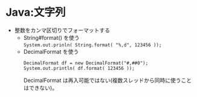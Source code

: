 # Java:文字列

* 整数をカンマ区切りでフォーマットする  
  * String#format() を使う  
`System.out.prinln( String.format( "%,d", 123456 ));`
  * DecimalFormat を使う  
    ```
    DecimalFormat df = new DecimalFormat("#,##0");
    System.out.println( df.format( 123456 ));
    ````
    DecimalFormat は再入可能ではない(複数スレッドから同時に使うことはできない)。
